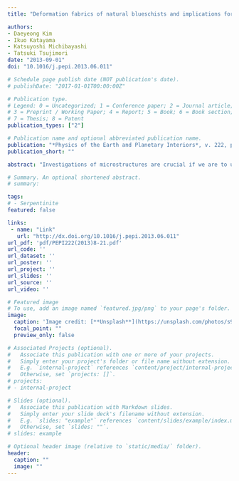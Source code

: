```yaml
---
title: "Deformation fabrics of natural blueschists and implications for seismic anisotropy in subducting oceanic crust"

authors:
- Daeyeong Kim
- Ikuo Katayama
- Katsuyoshi Michibayashi
- Tatsuki Tsujimori
date: "2013-09-01"
doi: "10.1016/j.pepi.2013.06.011"

# Schedule page publish date (NOT publication's date).
# publishDate: "2017-01-01T00:00:00Z"

# Publication type.
# Legend: 0 = Uncategorized; 1 = Conference paper; 2 = Journal article;
# 3 = Preprint / Working Paper; 4 = Report; 5 = Book; 6 = Book section;
# 7 = Thesis; 8 = Patent
publication_types: ["2"]

# Publication name and optional abbreviated publication name.
publication: "*Physics of the Earth and Planetary Interiors*, v. 222, p. 8-21, doi:10.1016/j.pepi.2013.06.011"
publication_short: ""

abstract: "Investigations of microstructures are crucial if we are to understand the seismic anisotropy of subducting oceanic crust, and here we report on our systematic fabric analyses of glaucophane, lawsonite, and epidote in naturally deformed blueschists from the Diablo Range and Franciscan Complex in California, and the Hida Mountains in Japan. Glaucophanes in the analyzed samples consist of very fine grains that are well aligned along the foliation and have high aspect ratios and strong crystal preferred orientations (CPOs) characterized by a (1 0 0)[0 0 1] pattern. These characteristics, together with a bimodal distribution of grain sizes from some samples, possibly indicate the occurrence of dynamic recrystallization for glaucophane. Although lawsonite and epidote display high aspect ratios and a strong CPO of (0 0 1)[0 1 0], the occurrence of straight grain boundaries and euhedral crystals indicates that rigid body rotation was the dominant deformation mechanism. The P-wave (AVP) and S-wave (AVS) seismic anisotropies of glaucophane (AVP = 20.4%, AVS = 11.5%) and epidote (AVP = 9.0%, AVS = 8.0%) are typical of the crust; consequently, the fastest propagation of P-waves is parallel to the [0 0 1] maxima, and the polarization of S-waves parallel to the foliation can form a trench-parallel seismic anisotropy owing to the slowest VS polarization being normal to the subducting slab. The seismic anisotropy of lawsonite (AVP = 9.6%, AVS = 19.9%) is characterized by the fast propagation of P-waves subnormal to the lawsonite [0 0 1] maxima and polarization of S-waves perpendicular to the foliation and lineation, which can generate a trench-normal anisotropy. The AVS of lawsonite blueschist (5.6–9.2%) is weak compared with that of epidote blueschist (8.4–11.1%). Calculations of the thickness of the anisotropic layer indicate that glaucophane and lawsonite contribute to the trench-parallel and trench-normal seismic anisotropy beneath NE Japan, but not to that beneath the Ryukyu arc. Our results demonstrate, therefore, that lawsonite has a strong influence on seismic velocities in the oceanic crust, and that lawsonite might be the cause of complex anisotropic patterns in subduction zones."

# Summary. An optional shortened abstract.
# summary: 

tags: 
# - Serpentinite
featured: false

links:
 - name: "Link"
   url: "http://dx.doi.org/10.1016/j.pepi.2013.06.011"
url_pdf: 'pdf/PEPI222(2013)8-21.pdf'
url_code: ''
url_dataset: ''
url_poster: ''
url_project: ''
url_slides: ''
url_source: ''
url_video: ''

# Featured image
# To use, add an image named `featured.jpg/png` to your page's folder. 
image: 
  caption: 'Image credit: [**Unsplash**](https://unsplash.com/photos/s9CC2SKySJM)'
  focal_point: ""
  preview_only: false

# Associated Projects (optional).
#   Associate this publication with one or more of your projects.
#   Simply enter your project's folder or file name without extension.
#   E.g. `internal-project` references `content/project/internal-project/index.md`.
#   Otherwise, set `projects: []`.
# projects:
# - internal-project

# Slides (optional).
#   Associate this publication with Markdown slides.
#   Simply enter your slide deck's filename without extension.
#   E.g. `slides: "example"` references `content/slides/example/index.md`.
#   Otherwise, set `slides: ""`.
# slides: example

# Optional header image (relative to `static/media/` folder).
header:
  caption: ""
  image: ""
---
```

